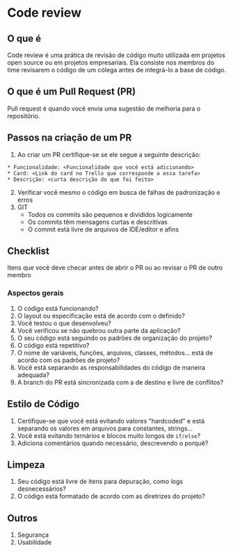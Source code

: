 # Code review

## O que é

Code review é uma prática de revisão de código muito utilizada em projetos open source ou em projetos empresariais. Ela consiste nos membros do time revisarem o código de um cólega antes de integrá-lo a base de código.

## O que é um Pull Request (PR)

Pull request é quando você envia uma sugestão de melhoria para o repositório.

## Passos na criação de um PR

1. Ao criar um PR certifique-se se ele segue a seguinte descrição:
```
* Funcionalidade: <Funcionalidade que você está adicionando>
* Card: <Link do card no Trello que corresponde a essa tarefa>
* Descrição: <curta descrição do que foi feito>
```

2. Verificar você mesmo o código em busca de falhas de padronização e erros
3. GIT
   - Todos os commits são pequenos e divididos logicamente
   - Os commits têm mensagens curtas e descritivas
   - O commit está livre de arquivos de IDE/editor e afins

## Checklist

Itens que você deve checar antes de abrir o PR ou ao revisar o PR de outro membro

### Aspectos gerais

1. O código está funcionando?
2. O layout ou especificação está de acordo com o definido?
3. Você testou o que desenvolveu?
4. Você verificou se não quebrou outra parte da aplicação?
5. O seu código está seguindo os padrões de organização do projeto?
6. O código está repetitivo?
7. O nome de variáveis, funções, arquivos, classes, métodos... está de acordo com os padrões de projeto?
8. Você está separando as responsabilidades do código de maneira adequada?
9. A branch do PR está sincronizada com a de destino e livre de conflitos?

## Estilo de Código

1. Certifique-se que você está evitando valores "hardcoded" e está separando os valores em arquivos para constantes, strings...
2. Você está evitando ternários e blocos muito longos de `if/else`?
3. Adiciona comentários quando necessário, descrevendo o porquê?

## Limpeza

1. Seu código está livre de itens para depuração, como logs desnecessários?
2. O código está formatado de acordo com as diretrizes do projeto?

## Outros

1. Segurança
2. Usabilidade

